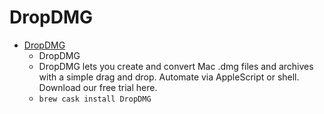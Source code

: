 # DropDMG
- [DropDMG](https://c-command.com/dropdmg/)
  -  DropDMG
  - DropDMG lets you create and convert Mac .dmg files and archives with a simple drag and drop. Automate via AppleScript or shell. Download our free trial here.
  - `brew cask install DropDMG`
